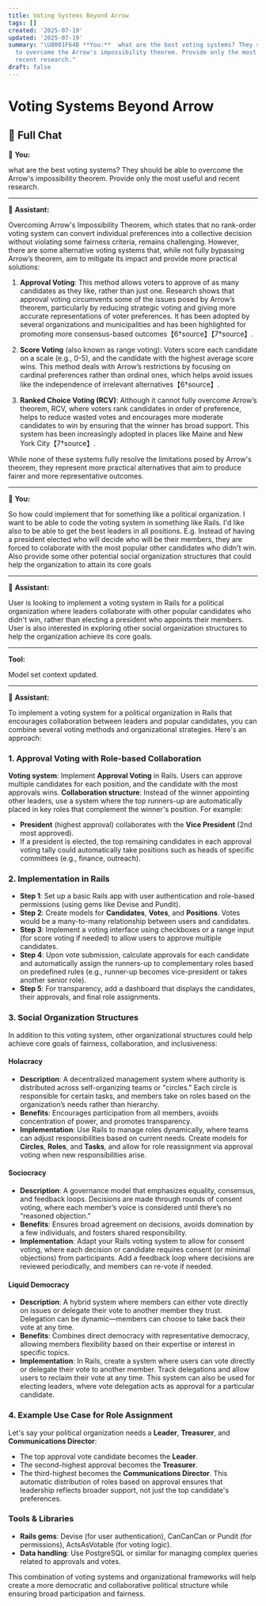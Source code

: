 ```yaml
---
title: Voting Systems Beyond Arrow
tags: []
created: '2025-07-19'
updated: '2025-07-19'
summary: "\U0001F64B **You:**  what are the best voting systems? They should be able
  to overcome the Arrow's impossibility theorem. Provide only the most useful and
  recent research."
draft: false
---
```


# Voting Systems Beyond Arrow

## 🧠 Full Chat

🙋 **You:**

what are the best voting systems? They should be able to overcome the Arrow's impossibility theorem. Provide only the most useful and recent research.

---

🤖 **Assistant:**

Overcoming Arrow's Impossibility Theorem, which states that no rank-order voting system can convert individual preferences into a collective decision without violating some fairness criteria, remains challenging. However, there are some alternative voting systems that, while not fully bypassing Arrow’s theorem, aim to mitigate its impact and provide more practical solutions:

1. **Approval Voting**: This method allows voters to approve of as many candidates as they like, rather than just one. Research shows that approval voting circumvents some of the issues posed by Arrow’s theorem, particularly by reducing strategic voting and giving more accurate representations of voter preferences. It has been adopted by several organizations and municipalities and has been highlighted for promoting more consensus-based outcomes【6†source】【7†source】.

2. **Score Voting** (also known as range voting): Voters score each candidate on a scale (e.g., 0-5), and the candidate with the highest average score wins. This method deals with Arrow’s restrictions by focusing on cardinal preferences rather than ordinal ones, which helps avoid issues like the independence of irrelevant alternatives【6†source】.

3. **Ranked Choice Voting (RCV)**: Although it cannot fully overcome Arrow’s theorem, RCV, where voters rank candidates in order of preference, helps to reduce wasted votes and encourages more moderate candidates to win by ensuring that the winner has broad support. This system has been increasingly adopted in places like Maine and New York City【7†source】.

While none of these systems fully resolve the limitations posed by Arrow's theorem, they represent more practical alternatives that aim to produce fairer and more representative outcomes.

---

🙋 **You:**

So how could implement that for something like a political organization. I want to be able to code the voting system in something like Rails. I'd like also to be able to get the best leaders in all positions. E.g. Instead of having a president elected who will decide who will be their members, they are forced to colaborate with the most popular other candidates who didn't win. Also provide some other potential social organization structures that could help the organization to attain its core goals

---

🤖 **Assistant:**

User is looking to implement a voting system in Rails for a political organization where leaders collaborate with other popular candidates who didn't win, rather than electing a president who appoints their members. User is also interested in exploring other social organization structures to help the organization achieve its core goals.

---

**Tool:**

Model set context updated.

---

🤖 **Assistant:**

To implement a voting system for a political organization in Rails that encourages collaboration between leaders and popular candidates, you can combine several voting methods and organizational strategies. Here's an approach:

### 1. **Approval Voting with Role-based Collaboration**
   **Voting system**: Implement **Approval Voting** in Rails. Users can approve multiple candidates for each position, and the candidate with the most approvals wins.
   **Collaboration structure**: Instead of the winner appointing other leaders, use a system where the top runners-up are automatically placed in key roles that complement the winner's position. For example:
   - **President** (highest approval) collaborates with the **Vice President** (2nd most approved).
   - If a president is elected, the top remaining candidates in each approval voting tally could automatically take positions such as heads of specific committees (e.g., finance, outreach).

### 2. **Implementation in Rails**
   - **Step 1**: Set up a basic Rails app with user authentication and role-based permissions (using gems like Devise and Pundit).
   - **Step 2**: Create models for **Candidates**, **Votes**, and **Positions**. Votes would be a many-to-many relationship between users and candidates.
   - **Step 3**: Implement a voting interface using checkboxes or a range input (for score voting if needed) to allow users to approve multiple candidates.
   - **Step 4**: Upon vote submission, calculate approvals for each candidate and automatically assign the runners-up to complementary roles based on predefined rules (e.g., runner-up becomes vice-president or takes another senior role).
   - **Step 5**: For transparency, add a dashboard that displays the candidates, their approvals, and final role assignments.

### 3. **Social Organization Structures**
In addition to this voting system, other organizational structures could help achieve core goals of fairness, collaboration, and inclusiveness:

#### **Holacracy**
   - **Description**: A decentralized management system where authority is distributed across self-organizing teams or "circles." Each circle is responsible for certain tasks, and members take on roles based on the organization’s needs rather than hierarchy.
   - **Benefits**: Encourages participation from all members, avoids concentration of power, and promotes transparency.
   - **Implementation**: Use Rails to manage roles dynamically, where teams can adjust responsibilities based on current needs. Create models for **Circles**, **Roles**, and **Tasks**, and allow for role reassignment via approval voting when new responsibilities arise.

#### **Sociocracy**
   - **Description**: A governance model that emphasizes equality, consensus, and feedback loops. Decisions are made through rounds of consent voting, where each member’s voice is considered until there’s no “reasoned objection.”
   - **Benefits**: Ensures broad agreement on decisions, avoids domination by a few individuals, and fosters shared responsibility.
   - **Implementation**: Adapt your Rails voting system to allow for consent voting, where each decision or candidate requires consent (or minimal objections) from participants. Add a feedback loop where decisions are reviewed periodically, and members can re-vote if needed.

#### **Liquid Democracy**
   - **Description**: A hybrid system where members can either vote directly on issues or delegate their vote to another member they trust. Delegation can be dynamic—members can choose to take back their vote at any time.
   - **Benefits**: Combines direct democracy with representative democracy, allowing members flexibility based on their expertise or interest in specific topics.
   - **Implementation**: In Rails, create a system where users can vote directly or delegate their vote to another member. Track delegations and allow users to reclaim their vote at any time. This system can also be used for electing leaders, where vote delegation acts as approval for a particular candidate.

### 4. **Example Use Case for Role Assignment**
Let's say your political organization needs a **Leader**, **Treasurer**, and **Communications Director**:
- The top approval vote candidate becomes the **Leader**.
- The second-highest approval becomes the **Treasurer**.
- The third-highest becomes the **Communications Director**.
This automatic distribution of roles based on approval ensures that leadership reflects broader support, not just the top candidate's preferences.

### Tools & Libraries
- **Rails gems**: Devise (for user authentication), CanCanCan or Pundit (for permissions), ActsAsVotable (for voting logic).
- **Data handling**: Use PostgreSQL or similar for managing complex queries related to approvals and votes.

This combination of voting systems and organizational frameworks will help create a more democratic and collaborative political structure while ensuring broad participation and fairness.